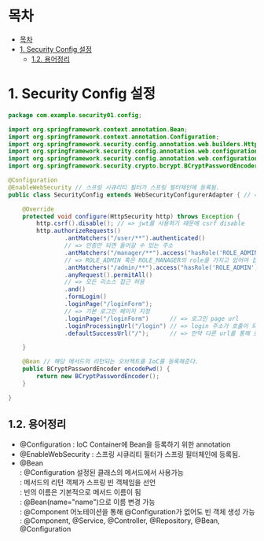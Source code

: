 # 목차
- [목차](#목차)
- [1. Security Config 설정](#1-security-config-설정)
  - [1.2. 용어정리](#12-용어정리)

# 1. Security Config 설정

```java
package com.example.security01.config;

import org.springframework.context.annotation.Bean;
import org.springframework.context.annotation.Configuration;
import org.springframework.security.config.annotation.web.builders.HttpSecurity;
import org.springframework.security.config.annotation.web.configuration.EnableWebSecurity;
import org.springframework.security.config.annotation.web.configuration.WebSecurityConfigurerAdapter;
import org.springframework.security.crypto.bcrypt.BCryptPasswordEncoder;

@Configuration
@EnableWebSecurity // 스프링 시큐리티 필터가 스프링 필터체인에 등록됨.
public class SecurityConfig extends WebSecurityConfigurerAdapter { // => 스프링 시큐리티 필터

    @Override
    protected void configure(HttpSecurity http) throws Exception {
        http.csrf().disable(); // => jwt를 사용하기 때문에 csrf disable
        http.authorizeRequests()
                .antMatchers("/user/**").authenticated() 
                // => 인증만 되면 들어갈 수 있는 주소
                .antMatchers("/manager/**").access("hasRole('ROLE_ADMIN') or hasRole('ROLE_MANAGER')")
                // => ROLE_ADMIN 혹은 ROLE_MANAGER의 role을 가지고 있어야 접근 가능
                .antMatchers("/admin/**").access("hasRole('ROLE_ADMIN')")
                .anyRequest().permitAll()
                // => 모든 리소스 접근 허용
                .and()
                .formLogin()
                .loginPage("/loginForm");
                // => 기본 로그인 페이지 지정
                .loginPage("/loginForm")      // => 로그인 page url
                .loginProcessingUrl("/login") // => login 주소가 호출이 되면 시큐리티가 낚아채서 대신 로그인 진행
                .defaultSuccessUrl("/");      // => 만약 다른 url를 통해 로그인을 했다면 해당 url로 자동으로 이동됨

    }

    @Bean // 해당 메서드의 리턴되는 오브젝트를 IoC를 등록해준다.
    public BCryptPasswordEncoder encodePwd() {
        return new BCryptPasswordEncoder();
    }

}

```

## 1.2. 용어정리
- @Configuration : IoC Container에 Bean을 등록하기 위한 annotation
- @EnableWebSecurity :  스프링 시큐리티 필터가 스프링 필터체인에 등록됨.
- @Bean 
    <br>: @Configuration 설정된 클래스의 메서드에서 사용가능
    <br>: 메서드의 리턴 객체가 스프링 빈 객체임을 선언
    <br>: 빈의 이름은 기본적으로 메서드 이름이 됨
    <br>: @Bean(name="name")으로 이름 변경 가능
    <br>: @Component 어노테이션을 통해 @Configuration가 없어도 빈 객체 생성 가능
    <br> : @Component, @Service, @Controller, @Repository, @Bean, @Configuration
